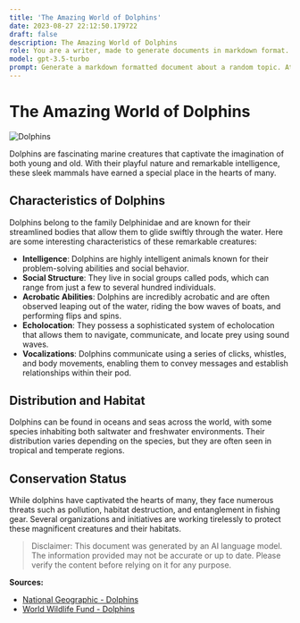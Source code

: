 ```yaml
---
title: 'The Amazing World of Dolphins'
date: 2023-08-27 22:12:50.179722
draft: false
description: The Amazing World of Dolphins
role: You are a writer, made to generate documents in markdown format. It is very important that all of the documents you generate are in valid markdown format.
model: gpt-3.5-turbo
prompt: Generate a markdown formatted document about a random topic. At the bottom, include a disclaimer explaining that the document was generated by you. The first line of the document should be the title. Make sure that the entire document is in proper markdown format, using a mix of various tags to make the document visually appealing.
---
```


# The Amazing World of Dolphins

![Dolphins](https://www.example.com/images/dolphins.jpg)

Dolphins are fascinating marine creatures that captivate the imagination of both young and old. With their playful nature and remarkable intelligence, these sleek mammals have earned a special place in the hearts of many.

## Characteristics of Dolphins

Dolphins belong to the family Delphinidae and are known for their streamlined bodies that allow them to glide swiftly through the water. Here are some interesting characteristics of these remarkable creatures:

- **Intelligence**: Dolphins are highly intelligent animals known for their problem-solving abilities and social behavior.
- **Social Structure**: They live in social groups called pods, which can range from just a few to several hundred individuals.
- **Acrobatic Abilities**: Dolphins are incredibly acrobatic and are often observed leaping out of the water, riding the bow waves of boats, and performing flips and spins.
- **Echolocation**: They possess a sophisticated system of echolocation that allows them to navigate, communicate, and locate prey using sound waves.
- **Vocalizations**: Dolphins communicate using a series of clicks, whistles, and body movements, enabling them to convey messages and establish relationships within their pod.

## Distribution and Habitat

Dolphins can be found in oceans and seas across the world, with some species inhabiting both saltwater and freshwater environments. Their distribution varies depending on the species, but they are often seen in tropical and temperate regions.

## Conservation Status

While dolphins have captivated the hearts of many, they face numerous threats such as pollution, habitat destruction, and entanglement in fishing gear. Several organizations and initiatives are working tirelessly to protect these magnificent creatures and their habitats.

> Disclaimer: This document was generated by an AI language model. The information provided may not be accurate or up to date. Please verify the content before relying on it for any purpose.

**Sources:**
- [National Geographic - Dolphins](https://www.nationalgeographic.com/animals/mammals/d/dolphin/)
- [World Wildlife Fund - Dolphins](https://www.worldwildlife.org/species/dolphin)